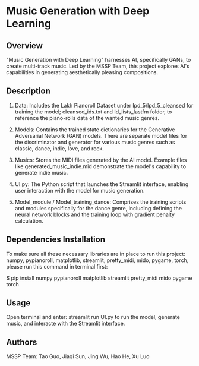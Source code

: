 # Music Generation with Deep Learning
## Overview
"Music Generation with Deep Learning" harnesses AI, specifically GANs, to create multi-track music. Led by the MSSP Team, this project explores AI's capabilities in generating aesthetically pleasing compositions.

## Description
1. Data: Includes the Lakh Pianoroll Dataset under lpd_5/lpd_5_cleansed for training the model; cleansed_ids.txt and Id_lists_lastfm folder, to reference the piano-rolls data of the wanted music genres.

2. Models: Contains the trained state dictionaries for the Generative Adversarial Network (GAN) models. There are separate model files for the discriminator and generator for various music genres such as classic, dance, indie, love, and rock.

3. Musics: Stores the MIDI files generated by the AI model. Example files like generated_music_indie.mid demonstrate the model's capability to generate indie music.

4. UI.py: The Python script that launches the Streamlit interface, enabling user interaction with the model for music generation.

5. Model_module / Model_training_dance: Comprises the training scripts and modules specifically for the dance genre, including defining the neural network blocks and the training loop with gradient penalty calculation.

## Dependencies Installation
To make sure all these necessary libraries are in place to run this project: numpy, pypianoroll, matplotlib, streamlit, pretty_midi, mido, pygame, torch, please run this command in terminal first:

$ pip install numpy pypianoroll matplotlib streamlit pretty_midi mido pygame torch

## Usage
Open terminal and enter: streamlit run UI.py to run the model, generate music, and interacte with the Streamlit interface.

## Authors
MSSP Team: Tao Guo, Jiaqi Sun, Jing Wu, Hao He, Xu Luo
